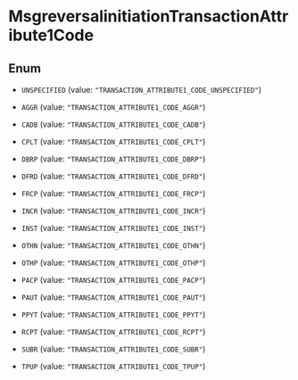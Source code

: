 

# MsgreversalinitiationTransactionAttribute1Code

## Enum


* `UNSPECIFIED` (value: `"TRANSACTION_ATTRIBUTE1_CODE_UNSPECIFIED"`)

* `AGGR` (value: `"TRANSACTION_ATTRIBUTE1_CODE_AGGR"`)

* `CADB` (value: `"TRANSACTION_ATTRIBUTE1_CODE_CADB"`)

* `CPLT` (value: `"TRANSACTION_ATTRIBUTE1_CODE_CPLT"`)

* `DBRP` (value: `"TRANSACTION_ATTRIBUTE1_CODE_DBRP"`)

* `DFRD` (value: `"TRANSACTION_ATTRIBUTE1_CODE_DFRD"`)

* `FRCP` (value: `"TRANSACTION_ATTRIBUTE1_CODE_FRCP"`)

* `INCR` (value: `"TRANSACTION_ATTRIBUTE1_CODE_INCR"`)

* `INST` (value: `"TRANSACTION_ATTRIBUTE1_CODE_INST"`)

* `OTHN` (value: `"TRANSACTION_ATTRIBUTE1_CODE_OTHN"`)

* `OTHP` (value: `"TRANSACTION_ATTRIBUTE1_CODE_OTHP"`)

* `PACP` (value: `"TRANSACTION_ATTRIBUTE1_CODE_PACP"`)

* `PAUT` (value: `"TRANSACTION_ATTRIBUTE1_CODE_PAUT"`)

* `PPYT` (value: `"TRANSACTION_ATTRIBUTE1_CODE_PPYT"`)

* `RCPT` (value: `"TRANSACTION_ATTRIBUTE1_CODE_RCPT"`)

* `SUBR` (value: `"TRANSACTION_ATTRIBUTE1_CODE_SUBR"`)

* `TPUP` (value: `"TRANSACTION_ATTRIBUTE1_CODE_TPUP"`)




